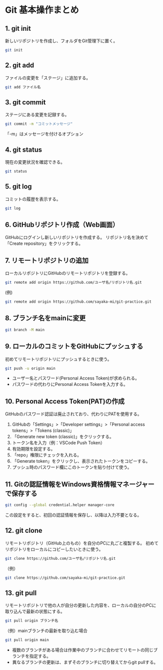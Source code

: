# Git 基本操作まとめ

## 1. git init
新しいリポジトリを作成し、フォルダをGit管理下に置く。
```bash
git init
```

## 2. git add
ファイルの変更を「ステージ」に追加する。
```bash
git add ファイル名
```

## 3. git commit
ステージにある変更を記録する。
```bash
git commit -m "コミットメッセージ"
```
「-m」はメッセージを付けるオプション

## 4. git status
現在の変更状況を確認できる。
```bash
git status
```

## 5. git log
コミットの履歴を表示する。
```bash
git log
```
## 6. GitHubリポジトリ作成（Web画面）
GitHubにログインし新しいリポジトリを作成する。
リポジトリ名を決めて「Create repository」をクリックする。

## 7. リモートリポジトリの追加
ローカルリポジトリにGitHubのリモートリポジトリを登録する。
```bash
git remote add origin https://github.com/ユーザ名/リポジトリ名.git
```
(例)
```bash
git remote add origin https://github.com/sayaka-mi/git-practice.git
```

## 8. ブランチ名をmainに変更
```bash
git branch -M main
```

## 9. ローカルのコミットをGitHubにプッシュする
初めてリモートリポジトリにプッシュするときに使う。
```bash
git push -u origin main
```
- ユーザー名とパスワード(Personal Access Token)が求められる。
- パスワードの代わりにPersonal Access Tokenを入力する。

## 10. Personal Access Token(PAT)の作成
GitHubのパスワード認証は廃止されており、代わりにPATを使用する。
1. GitHubの「Settings」>「Developer settings」>「Personal access tokens」>「Tokens (classic)」
2. 「Generate new token (classic)」をクリックする。
3. トークン名を入力（例：VSCode Push Token）
4. 有効期限を設定する。
5. 「repo」権限にチェックを入れる。
6. 「Generate token」をクリックし、表示されたトークンをコピーする。
7. プッシュ時のパスワード欄にこのトークンを貼り付けて使う。

## 11. Gitの認証情報をWindows資格情報マネージャーで保存する
```bash
git config --global credential.helper manager-core
```
この設定をすると、初回の認証情報を保存し、以降は入力不要となる。

## 12. git clone
リモートリポジトリ（GitHub上のもの）を自分のPCに丸ごと複製する。
初めてリポジトリをローカルにコピーしたいときに使う。
```bash
git clone https://github.com/ユーザ名/リポジトリ名.git
```
（例）
```bash
git clone https://github.com/sayaka-mi/git-practice.git
```

## 13. git pull
リモートリポジトリで他の人が自分の更新した内容を、ローカルの自分のPCに取り込んで最新の状態にする。
```bash
git pull origin ブランチ名
```
（例）mainブランチの最新を取り込む場合
```bash
git pull origin main
```
- 複数のブランチがある場合は作業中のブランチに合わせてリモートの同じブランチを指定する。
- 異なるブランチの更新は、まずそのブランチに切り替えてからgit pullする。